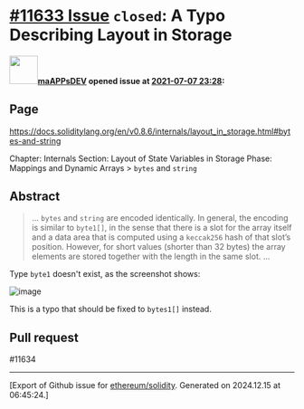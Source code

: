 # [\#11633 Issue](https://github.com/ethereum/solidity/issues/11633) `closed`: A Typo Describing Layout in Storage

#### <img src="https://avatars.githubusercontent.com/u/78368735?u=e98aac9951a8c93281cbdb6ac56669bbb8fecbdb&v=4" width="50">[maAPPsDEV](https://github.com/maAPPsDEV) opened issue at [2021-07-07 23:28](https://github.com/ethereum/solidity/issues/11633):

## Page

https://docs.soliditylang.org/en/v0.8.6/internals/layout_in_storage.html#bytes-and-string

Chapter: Internals
Section: Layout of State Variables in Storage
Phase: Mappings and Dynamic Arrays > `bytes` and `string`

## Abstract

> ...
> `bytes` and `string` are encoded identically. In general, the encoding is similar to `byte1[]`, in the sense that there is a slot for the array itself and a data area that is computed using a `keccak256` hash of that slot’s position. However, for short values (shorter than 32 bytes) the array elements are stored together with the length in the same slot.
> ...

Type `byte1` doesn't exist, as the screenshot shows:

![image](https://user-images.githubusercontent.com/78368735/124840499-1e65bf00-df59-11eb-99b3-60c6ecbbaf47.png)

This is a typo that should be fixed to `bytes1[]` instead.

## Pull request

#11634 





-------------------------------------------------------------------------------



[Export of Github issue for [ethereum/solidity](https://github.com/ethereum/solidity). Generated on 2024.12.15 at 06:45:24.]
